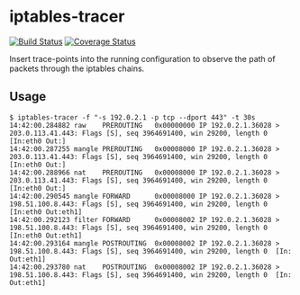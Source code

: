 # iptables-tracer
[![Build Status](https://travis-ci.org/x-way/iptables-tracer.svg?branch=master)](http://travis-ci.org/x-way/iptables-tracer) [![Coverage Status](https://coveralls.io/repos/github/x-way/iptables-tracer/badge.svg?branch=master)](https://coveralls.io/github/x-way/iptables-tracer?branch=master)

Insert trace-points into the running configuration to observe the path of packets through the iptables chains.

## Usage

```
$ iptables-tracer -f "-s 192.0.2.1 -p tcp --dport 443" -t 30s
14:42:00.284882 raw    PREROUTING   0x00000000 IP 192.0.2.1.36028 > 203.0.113.41.443: Flags [S], seq 3964691400, win 29200, length 0  [In:eth0 Out:]
14:42:00.287255 mangle PREROUTING   0x00008000 IP 192.0.2.1.36028 > 203.0.113.41.443: Flags [S], seq 3964691400, win 29200, length 0  [In:eth0 Out:]
14:42:00.288966 nat    PREROUTING   0x00008000 IP 192.0.2.1.36028 > 203.0.113.41.443: Flags [S], seq 3964691400, win 29200, length 0  [In:eth0 Out:]
14:42:00.290545 mangle FORWARD      0x00008000 IP 192.0.2.1.36028 > 198.51.100.8.443: Flags [S], seq 3964691400, win 29200, length 0  [In:eth0 Out:eth1]
14:42:00.292123 filter FORWARD      0x00008002 IP 192.0.2.1.36028 > 198.51.100.8.443: Flags [S], seq 3964691400, win 29200, length 0  [In:eth0 Out:eth1]
14:42:00.293164 mangle POSTROUTING  0x00008002 IP 192.0.2.1.36028 > 198.51.100.8.443: Flags [S], seq 3964691400, win 29200, length 0  [In: Out:eth1]
14:42:00.293780 nat    POSTROUTING  0x00008002 IP 192.0.2.1.36028 > 198.51.100.8.443: Flags [S], seq 3964691400, win 29200, length 0  [In: Out:eth1]
```
